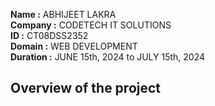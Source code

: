 **Name :** ABHIJEET LAKRA<br/> 
**Company :** CODETECH IT SOLUTIONS<br/>
**ID :** CT08DSS2352<br/>
**Domain :** WEB DEVELOPMENT<br/>
**Duration :** JUNE 15th, 2024 to JULY 15th, 2024<br/>


## Overview of the project
